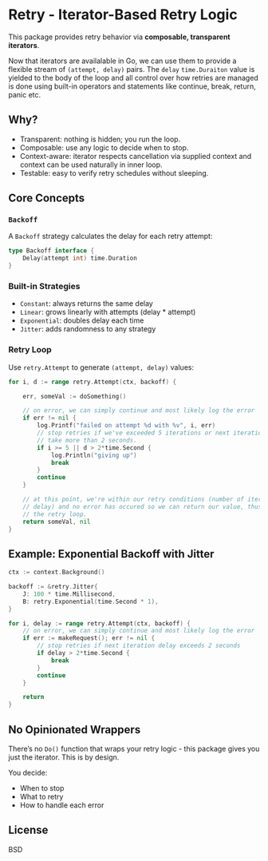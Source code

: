 # Retry - Iterator-Based Retry Logic

This package provides retry behavior via **composable, transparent iterators**.

Now that iterators are availalable in Go, we can use them to provide a flexible
stream of `(attempt, delay)` pairs. The `delay` `time.Duraiton` value is
yielded to the body of the loop and all control over how retries are managed is
done using built-in operators and statements like continue, break, return,
panic etc.

## Why?

- Transparent: nothing is hidden; you run the loop.
- Composable: use any logic to decide when to stop.
- Context-aware: iterator respects cancellation via supplied context and context can be used naturally in inner loop.
- Testable: easy to verify retry schedules without sleeping.

## Core Concepts

### `Backoff`
A `Backoff` strategy calculates the delay for each retry attempt:
```go
type Backoff interface {
    Delay(attempt int) time.Duration
}
```

### Built-in Strategies
- `Constant`: always returns the same delay
- `Linear`: grows linearly with attempts (delay * attempt)
- `Exponential`: doubles delay each time
- `Jitter`: adds randomness to any strategy

### Retry Loop
Use `retry.Attempt` to generate `(attempt, delay)` values:

```go
for i, d := range retry.Attempt(ctx, backoff) {

    err, someVal := doSomething()

    // on error, we can simply continue and most likely log the error
    if err != nil {
        log.Printf("failed on attempt %d with %v", i, err)
        // stop retries if we've exceeded 5 iterations or next iteration would
        // take more than 2 seconds.
        if i >= 5 || d > 2*time.Second {
            log.Println("giving up")
            break
        }
        continue
    }

    // at this point, we're within our retry conditions (number of iterations and
    // delay) and no error has occured so we can return our value, thus exiting
    // the retry loop.
    return someVal, nil
}
```

## Example: Exponential Backoff with Jitter
```go
ctx := context.Background()

backoff := &retry.Jitter{
    J: 100 * time.Millisecond,
    B: retry.Exponential(time.Second * 1),
}

for i, delay := range retry.Attempt(ctx, backoff) {
    // on error, we can simply continue and most likely log the error
    if err := makeRequest(); err != nil {
        // stop retries if next iteration delay exceeds 2 seconds
        if delay > 2*time.Second {
            break
        }
        continue
    }

    return
}
```

## No Opinionated Wrappers

There’s no `Do()` function that wraps your retry logic - this package gives you
just the iterator. This is by design.

You decide:
- When to stop
- What to retry
- How to handle each error

## License
BSD
